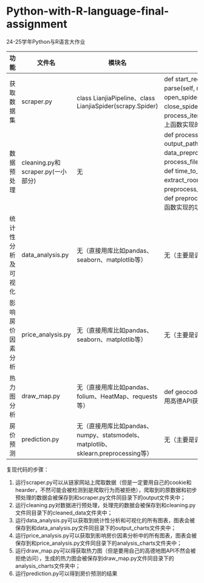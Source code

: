 # Python-with-R-language-final-assignment
24-25学年Python与R语言大作业

| 功能               | 文件名                            | 模块名                                                       | 函数名                                                       |
| ------------------ | --------------------------------- | ------------------------------------------------------------ | ------------------------------------------------------------ |
| 获取数据集         | scraper.py                        | class LianjiaPipeline、class LianjiaSpider(scrapy.Spider)    | def start_requests(self)、def parse(self, response)、def open_spider(self, spider)、def close_spider(self, spider)、def process_item(self, item, spider)->以上函数实现的功能在报告中写出 |
| 数据预处理         | cleaning.py和scraper.py(一小部分) | 无                                                           | def process_file(file_path, output_path)、def data_preprocessing(self)、def process_file(file_path, output_path)、def time_to_days(time_str)、def extract_rooms(house_type)、def preprocess_orientation(orientation)、def preprocess_floor(floor_str)->以上函数实现的功能在报告中写出 |
| 统计性分析及可视化 | data_analysis.py                  | 无（直接用库比如pandas、seaborn、matplotlib等）              | 无（主要是调用库的函数）                                     |
| 影响房价因素分析   | price_analysis.py                 | 无（直接用库比如pandas、seaborn、matplotlib等）              | 无（主要是调用库的函数）                                     |
| 热力图分析         | draw_map.py                       | 无（直接用库比如pandas、folium、HeatMap、requests等）        | def geocode_address(address)->调用高德API获取地址            |
| 房价预测           | prediction.py                     | 无（直接用库比如pandas、numpy、statsmodels、matplotlib、sklearn.preprocessing等） | 无（主要是调用库函数）                                       |

复现代码的步骤：

1. 运行scraper.py可以从链家网站上爬取数据（但是一定要用自己的cookie和hearder，不然可能会被检测到是爬取行为而被拒绝），爬取到的原数据和初步预处理的数据会被保存到和scraper.py文件同目录下的output文件夹中；
2. 运行cleaning.py对数据进行预处理，处理完的数据会被保存到和cleaning.py文件同目录下的cleaned_data文件夹中；
3. 运行data_analysis.py可以获取到统计性分析和可视化的所有图表，图表会被保存到和data_analysis.py文件同目录下的output_charts文件夹中；
4. 运行price_analysis.py可以获取到影响房价因素分析中的所有图表，图表会被保存到和price_analysis.py文件同目录下的analysis_charts文件夹中；
5. 运行draw_map.py可以得获取热力图（但是要用自己的高德地图API不然会被拒绝访问），生成的热力图会被保存到draw_map.py文件同目录下的analysis_charts文件夹中；
6. 运行prediction.py可以得到房价预测的结果
